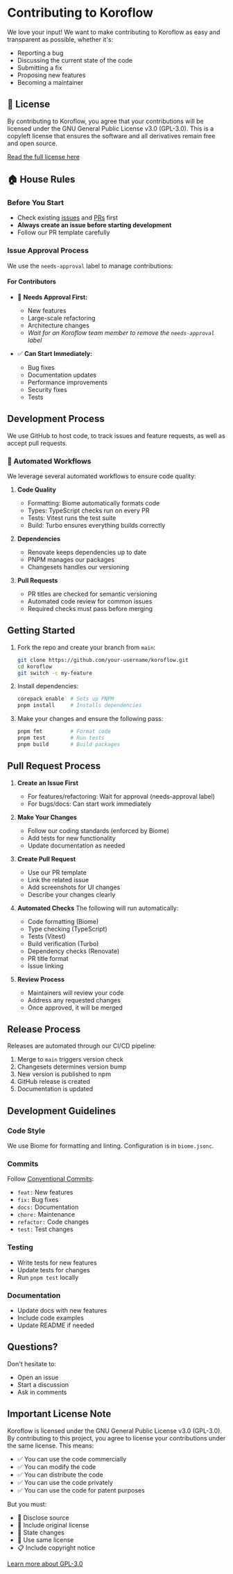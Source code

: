# Contributing to Koroflow

We love your input! We want to make contributing to Koroflow as easy and transparent as possible, whether it's:

- Reporting a bug
- Discussing the current state of the code
- Submitting a fix
- Proposing new features
- Becoming a maintainer

## 📜 License

By contributing to Koroflow, you agree that your contributions will be licensed under the GNU General Public License v3.0 (GPL-3.0). This is a copyleft license that ensures the software and all derivatives remain free and open source.

[Read the full license here](LICENSE)

## 🏠 House Rules

### Before You Start

- Check existing [issues](https://github.com/koroflow/consent-management/issues) and [PRs](https://github.com/koroflow/consent-management/pulls) first
- **Always create an issue before starting development**
- Follow our PR template carefully

### Issue Approval Process

We use the `needs-approval` label to manage contributions:

#### For Contributors

- 🚫 **Needs Approval First:**
  - New features
  - Large-scale refactoring
  - Architecture changes
  - *Wait for an Koroflow team member to remove the `needs-approval` label*

- ✅ **Can Start Immediately:**
  - Bug fixes
  - Documentation updates
  - Performance improvements
  - Security fixes
  - Tests

## Development Process

We use GitHub to host code, to track issues and feature requests, as well as accept pull requests.

### 🤖 Automated Workflows

We leverage several automated workflows to ensure code quality:

1. **Code Quality**
   - Formatting: Biome automatically formats code
   - Types: TypeScript checks run on every PR
   - Tests: Vitest runs the test suite
   - Build: Turbo ensures everything builds correctly

2. **Dependencies**
   - Renovate keeps dependencies up to date
   - PNPM manages our packages
   - Changesets handles our versioning

3. **Pull Requests**
   - PR titles are checked for semantic versioning
   - Automated code review for common issues
   - Required checks must pass before merging

## Getting Started

1. Fork the repo and create your branch from `main`:

   ```sh
   git clone https://github.com/your-username/koroflow.git
   cd koroflow
   git switch -c my-feature
   ```

2. Install dependencies:

   ```sh
   corepack enable  # Sets up PNPM
   pnpm install     # Installs dependencies
   ```

3. Make your changes and ensure the following pass:

   ```sh
   pnpm fmt         # Format code
   pnpm test        # Run tests
   pnpm build       # Build packages
   ```

## Pull Request Process

1. **Create an Issue First**
   - For features/refactoring: Wait for approval (needs-approval label)
   - For bugs/docs: Can start work immediately

2. **Make Your Changes**
   - Follow our coding standards (enforced by Biome)
   - Add tests for new functionality
   - Update documentation as needed

3. **Create Pull Request**
   - Use our PR template
   - Link the related issue
   - Add screenshots for UI changes
   - Describe your changes clearly

4. **Automated Checks**
   The following will run automatically:
   - Code formatting (Biome)
   - Type checking (TypeScript)
   - Tests (Vitest)
   - Build verification (Turbo)
   - Dependency checks (Renovate)
   - PR title format
   - Issue linking

5. **Review Process**
   - Maintainers will review your code
   - Address any requested changes
   - Once approved, it will be merged

## Release Process

Releases are automated through our CI/CD pipeline:

1. Merge to `main` triggers version check
2. Changesets determines version bump
3. New version is published to npm
4. GitHub release is created
5. Documentation is updated

## Development Guidelines

### Code Style

We use Biome for formatting and linting. Configuration is in `biome.jsonc`.

### Commits

Follow [Conventional Commits](https://www.conventionalcommits.org/):

- `feat:` New features
- `fix:` Bug fixes
- `docs:` Documentation
- `chore:` Maintenance
- `refactor:` Code changes
- `test:` Test changes

### Testing

- Write tests for new features
- Update tests for changes
- Run `pnpm test` locally

### Documentation

- Update docs with new features
- Include code examples
- Update README if needed

## Questions?

Don't hesitate to:

- Open an issue
- Start a discussion
- Ask in comments

## Important License Note

Koroflow is licensed under the GNU General Public License v3.0 (GPL-3.0). By contributing to this project, you agree to license your contributions under the same license. This means:

- ✅ You can use the code commercially
- ✅ You can modify the code
- ✅ You can distribute the code
- ✅ You can use the code privately
- ✅ You can use the code for patent purposes

But you must:

- 📢 Disclose source
- 📄 Include original license
- 📝 State changes
- 🔄 Use same license
- 📋 Include copyright notice

[Learn more about GPL-3.0](https://choosealicense.com/licenses/gpl-3.0/)
